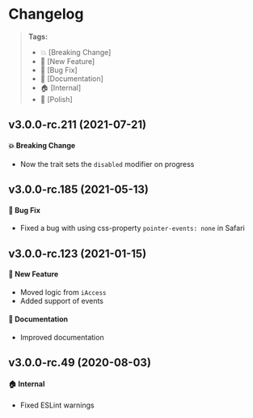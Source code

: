 Changelog
=========

> **Tags:**
> - :boom:       [Breaking Change]
> - :rocket:     [New Feature]
> - :bug:        [Bug Fix]
> - :memo:       [Documentation]
> - :house:      [Internal]
> - :nail_care:  [Polish]

## v3.0.0-rc.211 (2021-07-21)

#### :boom: Breaking Change

* Now the trait sets the `disabled` modifier on progress

## v3.0.0-rc.185 (2021-05-13)

#### :bug: Bug Fix

* Fixed a bug with using css-property `pointer-events: none` in Safari

## v3.0.0-rc.123 (2021-01-15)

#### :rocket: New Feature

* Moved logic from `iAccess`
* Added support of events

#### :memo: Documentation

* Improved documentation

## v3.0.0-rc.49 (2020-08-03)

#### :house: Internal

* Fixed ESLint warnings
